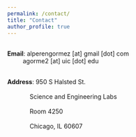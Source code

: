 ```yaml
---
permalink: /contact/
title: "Contact"
author_profile: true
---
```

<p>
<br><b>Email</b>:  alperengormez [at] gmail [dot] com
<br>&nbsp;&nbsp;&nbsp;&nbsp;&nbsp;&nbsp;&nbsp;&nbsp;&nbsp;agorme2 [at] uic [dot] edu
</p>

<p>
<br><b>Address</b>: 950 S Halsted St.</br>
<br>&nbsp;&nbsp;&nbsp;&nbsp;&nbsp;&nbsp;&nbsp;&nbsp;&nbsp;&nbsp;&nbsp;&nbsp;&nbsp;Science and Engineering Labs</br>
<br>&nbsp;&nbsp;&nbsp;&nbsp;&nbsp;&nbsp;&nbsp;&nbsp;&nbsp;&nbsp;&nbsp;&nbsp;&nbsp;Room 4250</br>
<br>&nbsp;&nbsp;&nbsp;&nbsp;&nbsp;&nbsp;&nbsp;&nbsp;&nbsp;&nbsp;&nbsp;&nbsp;&nbsp;Chicago, IL 60607</br>
</p>

